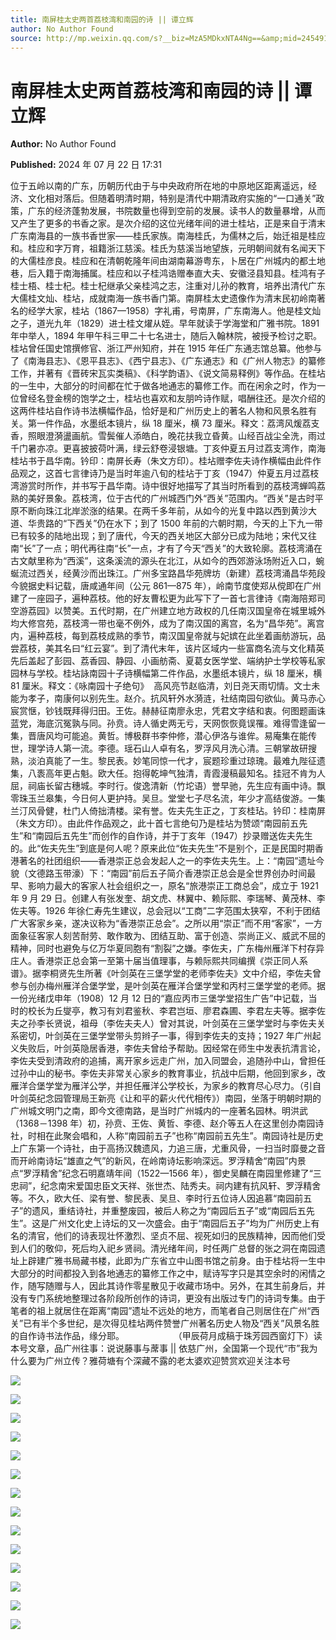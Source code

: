 ```yaml
---
title: 南屏桂太史两首荔枝湾和南园的诗 || 谭立辉
author: No Author Found
source: http://mp.weixin.qq.com/s?__biz=MzA5MDkxNTA4Ng==&amp;mid=2454915465&amp;idx=1&amp;sn=fbadc275e6d0a005e560ab9607a9501e&amp;chksm=87a3c1e8b0d448fed97dfcbb097c938d815d68e0bb5583ca4b631531336e9e8b9b1f8a674e2b&poc_token=HJ_Do2ejHyO-wNZGG8Q1S8FdPgy1YBBEob-nUEme
---
```


# 南屏桂太史两首荔枝湾和南园的诗 || 谭立辉

**Author:** No Author Found

**Published:** 2024 年 07 月 22 日 17:31

位于五岭以南的广东，历朝历代由于与中央政府所在地的中原地区距离遥远，经济、文化相对落后。但随着明清时期，特别是清代中期清政府实施的“一口通关”政策，广东的经济蓬勃发展，书院数量也得到空前的发展。读书人的数量暴增，从而又产生了更多的书香之家。是次介绍的这位光绪年间的进士桂坫，正是来自于清末广东南海县的一族书香世家——桂氏家族。南海桂氏，为儒林之后，始迁祖是桂应和。桂应和字万育，祖籍浙江慈溪。桂氏为慈溪当地望族，元明朝间就有名闻天下的大儒桂彦良。桂应和在清朝乾隆年间由湖南幕游粤东，卜居在广州城内的都土地巷，后入籍于南海捕属。桂应和以子桂鸿诰赠奉直大夫、安徽泾县知县。桂鸿有子桂士梧、桂士杞。桂士杞继承父亲桂鸿之志，注重对儿孙的教育，培养出清代广东大儒桂文灿、桂坫，成就南海一族书香门第。南屏桂太史遗像作为清末民初岭南著名的经学大家，桂坫（1867—1958）字礼甫，号南屏，广东南海人。他是桂文灿之子，道光九年（1829）进士桂文燿从姪。早年就读于学海堂和广雅书院。1891 年中举人，1894 年甲午科三甲二十七名进士，随后入翰林院，被授予检讨之职。桂坫曾任国史馆撰修官、浙江严州知府，并在 1915 年任广东通志馆总纂。他参与了《南海县志》、《恩平县志》、《西宁县志》、《广东通志》和《广州人物志》的纂修工作，并著有《晋砖宋瓦实类稿》、《科学韵语》、《说文简易释例》等作品。在桂坫的一生中，大部分的时间都在忙于做各地通志的纂修工作。而在闲余之时，作为一位曾经名登金榜的饱学之士，桂坫也喜欢和友朋吟诗作赋，唱酬往还。是次介绍的这两件桂坫自作诗书法横幅作品，恰好是和广州历史上的著名人物和风景名胜有关。第一件作品，水墨纸本镜片，纵 18 厘米，横 73 厘米。释文：荔湾风煖荔支香，照眼澄漪盪画航。雪鬓催人添皓白，晚花扶我立昏黄。山经百战尘全洗，雨过千门暑亦凉。更喜披披荷叶满，绿云舒卷浸银塘。丁亥仲夏五月过荔支湾作，南海桂坫书于昌华南。钤印：南屏长寿（朱文方印）。桂坫赠李佐夫诗作横幅由此件作品观之，这首七言律诗乃是当时年逾八旬的桂坫于丁亥（1947）仲夏五月过荔枝湾游赏时所作，并书写于昌华南。诗中很好地描写了其当时所看到的荔枝湾蝉鸣荔熟的美好景象。荔枝湾，位于古代的广州城西门外“西关”范围内。“西关”是古时平原不断向珠江北岸淤涨的结果。在两千多年前，从如今的光复中路以西到黄沙大道、华贵路的“下西关”仍在水下；到了 1500 年前的六朝时期，今天的上下九一带已有较多的陆地出现；到了唐代，今天的西关地区大部分已成为陆地；宋代又往南“长”了一点；明代再往南“长”一点，才有了今天“西关”的大致轮廓。荔枝湾涌在古文献里称为“西溪”，这条溪流的源头在北江，从如今的西郊游泳场附近入口，蜿蜒流过西关，经黄沙而出珠江。广州多宝路昌华苑牌坊（新建）荔枝湾涌昌华苑段今貌据史料记载，唐咸通年间（公元 861—875 年），岭南节度使郑从傥即在广州建了一座园子，遍种荔枝。他的好友曹松更为此写下了一首七言律诗《南海陪郑司空游荔园》以赞美。五代时期，在广州建立地方政权的几任南汉国皇帝在城里城外均大修宫苑，荔枝湾一带也毫不例外，成为了南汉国的离宫，名为“昌华苑”。离宫内，遍种荔枝，每到荔枝成熟的季节，南汉国皇帝就与妃嫔在此坐着画舫游玩，品尝荔枝，美其名曰“红云宴”。到了清代末年，该片区域内一些富商名流与文化精英先后盖起了彭园、荔香园、静园、小画舫斋、夏葛女医学堂、端纳护士学校等私家园林与学校。桂坫詠南园十子诗横幅第二件作品，水墨纸本镜片，纵 18 厘米，横 81 厘米。释文：《咏南园十子绝句》  高风亮节赵临清，刘日尧天雨切情。文士未能为孝子，南康何以别先生。赵介。抗风轩外水漪涟，社结南园句欲仙。黄马赤心宸赏惬，钞钱既拜得归田。王佐。赫赫征南廖永忠，凭君文字结和衷。何图题画诛蓝党，海底沉冤孰与同。孙贲。诗人循史两无亏，天网恢恢竟误罹。难得雪逢留一集，晋唐风均可能追。黄哲。博极群书李仲修，潜心伊洛与谁侔。易庵集在能传世，理学诗人第一流。李德。瑶石山人卓有名，罗浮风月洗心清。三朝掌故研搜熟，淡泊真能了一生。黎民表。妙笔同惊一代才，宸题珍重过琼瑰。最难九陛征遗集，八袠高年更占魁。欧大任。抱得乾坤气独清，青霞漫稿最知名。挂冠不肯为人屈，祠庙长留古穗城。李时行。俊逸清新（竹坨语）誉早驰，先生应有画中诗。飘零珠玉兰皋集，今日何人更护持。吴旦。堂堂七子尽名流，年少才高结俊游。一集兰汀风骨健，杜门人倚拙清楼。梁有誉。佐夫先生正之，丁亥桂玷。钤印：桂南屏（朱文方印）。由此件作品观之，此十首七言绝句乃是桂坫为赞颂“南园前五先生”和“南园后五先生”而创作的自作诗，并于丁亥年（1947）抄录赠送佐夫先生的。此“佐夫先生”到底是何人呢？原来此位“佐夫先生”不是别个，正是民国时期香港著名的社团组织——香港崇正总会发起人之一的李佐夫先生。上：“南园”遗址今貌（文德路玉带濠）下：“南园”前后五子简介香港崇正总会是全世界创办时间最早、影响力最大的客家人社会组织之一，原名“旅港崇正工商总会”，成立于 1921 年 9 月 29 日。创建人有张发奎、胡文虎、林翼中、赖际熙、李瑞琴、黄茂林、李佐夫等。1926 年徐仁寿先生建议，总会冠以“工商”二字范围太狭窄，不利于团结广大客家乡亲，遂决议称为“香港崇正总会”。之所以用“崇正”而不用“客家”，一方面象征客家人刻苦耐劳、敢作敢为、团结互助、富于创造、崇尚正义、威武不屈的精神，同时也避免与亿万华夏同胞有“割裂”之嫌。李佐夫，广东梅州雁洋下村存异庄人。香港崇正总会第一至第十届当值理事，与赖际熙共同编撰《崇正同人系谱》。据李桐贤先生所著《叶剑英在三堡学堂的老师李佐夫》文中介绍，李佐夫曾参与创办梅州雁洋合堡学堂，是叶剑英在雁洋合堡学堂和丙村三堡学堂的老师。据一份光绪戊申年（1908）12 月 12 日的“嘉应丙市三堡学堂招生广告”中记载，当时的校长为丘燮亭，教习有刘君鉴秋、李君岂垣、廖君森圃、李君左夫等。据李佐夫之孙李长贤说，祖母（李佐夫夫人）曾对其说，叶剑英在三堡学堂时与李佐夫关系密切，叶剑英在三堡学堂带头剪辫子一事，得到李佐夫的支持；1927 年广州起义失败后，叶剑英隐居香港，李佐夫曾给予帮助。因经常在师生中发表抗清言论，李佐夫受到清政府的追捕，离开家乡远走广州，加入同盟会，追随孙中山，曾担任过孙中山的秘书。李佐夫非常关心家乡的教育事业，抗战中后期，他回到家乡，改雁洋合堡学堂为雁洋公学，并担任雁洋公学校长，为家乡的教育尽心尽力。（引自叶剑英纪念园管理局王新亮《让和平的薪火代代相传》）南园，坐落于明朝时期的广州城文明门之南，即今文德南路，是当时广州城内的一座著名园林。明洪武（1368－1398 年）初，孙贲、王佐、黄哲、李德、赵介等五人在这里创办南园诗社，时相在此聚会唱和，人称“南园前五子”也称“南园前五先生”。南园诗社是历史上广东第一个诗社，由于高扬汉魏遗风，力追三唐，尤重风骨，一扫当时靡曼之音而开岭南诗坛“雄直之气”的新风，在岭南诗坛影响深远。罗浮精舍“南园”内景点“罗浮精舍”纪念石明嘉靖年间（1522—1566 年），御史吴麟在南园里修建了“三忠祠”，纪念南宋爱国忠臣文天祥、张世杰、陆秀夫。祠内建有抗风轩、罗浮精舍等。不久，欧大任、梁有誉、黎民表、吴旦、李时行五位诗人因追慕“南园前五子”的遗风，重结诗社，并重整废园，被后人称之为“南园后五子”或“南园后五先生”。这是广州文化史上诗坛的又一次盛会。由于“南园后五子”均为广州历史上有名的清官，他们的诗表现壮怀激烈、坚贞不屈、视死如归的民族精神，因而他们受到人们的敬仰，死后均入祀乡贤祠。清光绪年间，时任两广总督的张之洞在南园遗址上辟建广雅书局藏书楼，此即为广东省立中山图书馆之前身。由于桂坫将一生中大部分的时间都投入到各地通志的纂修工作之中，赋诗写字只是其空余时的闲情之作，随写随赠与人，因此其诗作零星散见于收藏市场中。另外，在其生前身后，并没有专门系统地整理过各阶段所创作的诗词，更没有出版过专门的诗词专集。由于笔者的祖上就居住在距离“南园”遗址不远处的地方，而笔者自己则居住在广州“西关”已有半个多世纪，是次得见桂坫两件赞誉广州著名历史人物及“西关”风景名胜的自作诗书法作品，缘分耶。                    （甲辰荷月成稿于珠芳园西窗灯下）读本号文章，品广州往事：说说藤事与蓆事 || 依慈广州，全国第一个现代“市”我为什么要为广州立传？雅荷塘有个深藏不露的老太婆欢迎赞赏欢迎关注本号

![](https://mmbiz.qpic.cn/mmbiz_jpg/PJWG74pLsMbOQWoCjNo2iaRqa816zqtericDrH1ibiawqClepT1oCACClIiaoI1Je2CibkkNsR4KTt9YPmXgzZNhJCCQ/640?from=appmsg)

![](https://mmbiz.qpic.cn/mmbiz_gif/bL2iaicTYdZn7ojbNlSXwega5gccSFG7qzGSsLGpiaAzaiaA8ISruibbq6FMganiblRaqEeULe6SrJBIOJdCzzZBCpjg/640?wx_fmt=gif&from=appmsg)

![](https://mmbiz.qpic.cn/mmbiz_png/bL2iaicTYdZn7ojbNlSXwega5gccSFG7qzkcFyUul3fwCWhKFKmgfxUOMsC8ecqp1ibB2DakdpWsb8RibVOKQNopJQ/640?wx_fmt=png&from=appmsg)

![](https://mmbiz.qpic.cn/mmbiz_jpg/PJWG74pLsMbOQWoCjNo2iaRqa816zqteryz3X1jAmX1qZSw2s0M10icYEoYj9zfkm71N7cKBF7JeV4UaUMiaZHiafQ/640?from=appmsg)

![](https://mmbiz.qpic.cn/mmbiz_jpg/PJWG74pLsMbOQWoCjNo2iaRqa816zqter6ibFDV455MnN6QvLicRSKZpicYTPQa4GNKuicUuicIcZUsPuzljc7dN1icqQ/640?from=appmsg)

![](https://mmbiz.qpic.cn/mmbiz_png/bL2iaicTYdZn6F8Hxll5jPXsYmGj4ia8JO1BCO1dMKSyELibia9m6FwoTntGQSdjhyGHgPCz6RHQA65dia5tOGWIp4jg/640?wx_fmt=png&from=appmsg)

![](https://mmbiz.qpic.cn/mmbiz_jpg/PJWG74pLsMbOQWoCjNo2iaRqa816zqtertpjdfpVEkXvq5HQYwP0K6J7gYe7NaHOcHCnaQFQRosAzl2yqbT8XEw/640?from=appmsg)

![](https://mmbiz.qpic.cn/mmbiz_png/bL2iaicTYdZn6F8Hxll5jPXsYmGj4ia8JO1BCO1dMKSyELibia9m6FwoTntGQSdjhyGHgPCz6RHQA65dia5tOGWIp4jg/640?wx_fmt=png&from=appmsg)

![](https://mmbiz.qpic.cn/mmbiz_jpg/PJWG74pLsMbOQWoCjNo2iaRqa816zqtervIUjreRqtIfficnzjBy6LsvibmCic2xMADZICaSLJHIVZcF3Yk9srQ7Hg/640?from=appmsg)

![](https://mmbiz.qpic.cn/mmbiz_jpg/PJWG74pLsMbOQWoCjNo2iaRqa816zqtertxG3x2rzvxq4xcTYVgllqNP2ewSB9T8gPSsJXzZxm9XG9jxjqwWcvA/640?from=appmsg)

![](https://mmbiz.qpic.cn/mmbiz_jpg/PJWG74pLsMbOQWoCjNo2iaRqa816zqterrg7zXdC5ia2jYSTC03YXKjhFBuq9kNBVFN4s9sGibAgbBTSAnE5a4DxA/640?from=appmsg)

![](https://mmbiz.qpic.cn/mmbiz_png/bL2iaicTYdZn7NhfmSRFFFnADMUYvOmwa26Raib4CNKcfPUVuPmYBlfjgn6RFLhTDBcrNQQnRzZqo4XwjgfUdljBg/640?wx_fmt=png&from=appmsg)

![](https://mmbiz.qpic.cn/mmbiz_png/bL2iaicTYdZn7IjEczReZgmcvecHXkZr78q9GMIA3xhLOY2Vgjg79Bia5tAoichn1RtT95rwxWTdia3171tibIIqB8yA/640?wx_fmt=png&from=appmsg)

![](https://mmbiz.qpic.cn/mmbiz_jpg/PJWG74pLsMbOQWoCjNo2iaRqa816zqterIicoKUIJO4ibeG5eq4iagUp4kvrBOe0yVQhWRuTJlKUhQccrQia8YV3gWA/640?from=appmsg)
